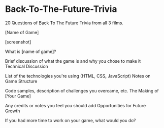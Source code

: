 # Back-To-The-Future-Trivia
20 Questions of Back To The Future Trivia from all 3 films.

[Name of Game]

[screenshot]

What is [name of game]?

Brief discussion of what the game is and why you chose to make it
Technical Discussion

List of the technologies you're using (HTML, CSS, JavaScript)
Notes on Game Structure

Code samples, description of challenges you overcame, etc.
The Making of [Your Game]

Any credits or notes you feel you should add
Opportunities for Future Growth

If you had more time to work on your game, what would you do?

